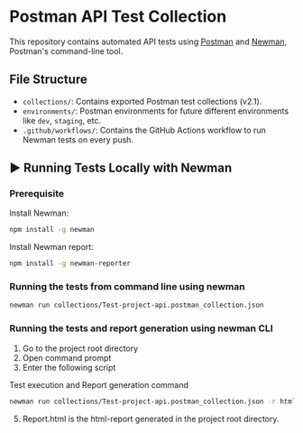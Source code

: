 # Postman API Test Collection 

This repository contains automated API tests using [Postman](https://www.postman.com/) and [Newman](https://www.npmjs.com/package/newman), Postman's command-line tool.

## File Structure

- `collections/`: Contains exported Postman test collections (v2.1).
- `environments/`: Postman environments for future different environments like `dev`, `staging`, etc.
- `.github/workflows/`: Contains the GitHub Actions workflow to run Newman tests on every push.

## ▶️ Running Tests Locally with Newman

### Prerequisite

Install Newman:

```bash
npm install -g newman
```

Install Newman report:

```bash
npm install -g newman-reporter
```

### Running the tests from command line using newman
```bash
newman run collections/Test-project-api.postman_collection.json
```


### Running the tests and report generation using newman CLI
1. Go to the project root directory
2. Open command prompt
3. Enter the following script

Test execution and Report generation command
   ```bash
   newman run collections/Test-project-api.postman_collection.json -r html --reporter-html-export Report.html
   ```
5. Report.html is the html-report generated in the project root directory.

